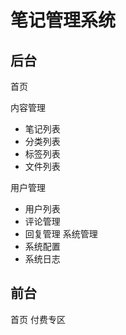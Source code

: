 # 笔记管理系统
## 后台
首页

内容管理
- 笔记列表
- 分类列表
- 标签列表
- 文件列表

用户管理
- 用户列表
- 评论管理
- 回复管理
系统管理
- 系统配置
- 系统日志
## 前台
首页
付费专区